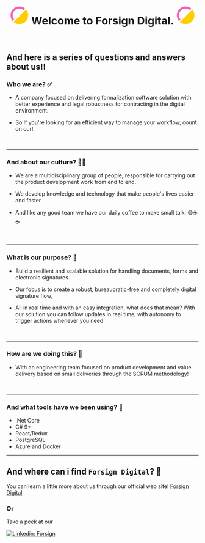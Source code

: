 <h1 align="center"><img src="https://github.com/forsign-digital/a-member/blob/main/ForSign-Logotipo_Aurora%20Icone%20Colorido.svg" width="50"> Welcome to Forsign Digital. <img src="https://github.com/forsign-digital/a-member/blob/main/ForSign-Logotipo_Aurora%20Icone%20Colorido.svg" width="50"> </h1>

<br/>

## And here is a series of questions and answers about us‼️


 ### Who we are? ✅

* A company focused on delivering formalization software solution with better experience and legal robustness for contracting in the digital environment.

* So If you're looking for an efficient way to manage your workflow, count on our!
<br/>

----

 ### And about our culture? ✌🏾

 * We are a multidisciplinary group of people, responsible for carrying out the product development work from end to end.
 
 * We develop knowledge and technology that make people's lives easier and faster.
 
 * And like any good team we have our daily coffee to make small talk. 😅☕☕
<br/>

----

 ### What is our purpose? 🎯

* Build a resilient and scalable solution for handling documents, forms and electronic signatures.

* Our focus is to create a robust, bureaucratic-free and completely digital signature flow,

* All in real time and with an easy integration, what does that mean? With our solution you can follow updates in real time, with autonomy to trigger actions whenever you need.
<br/>

----

 ### How are we doing this? 🔑

* With an engineering team focused on product development and value delivery based on small deliveries through the SCRUM methodology!
<br/>

----

 ### And what tools have we been using? 🔨

* .Net Core
* C# 9+
* React/Redux
* PostgreSQL
* Azure and Docker

----

 ## And where can i find `Forsign Digital`? 🔎

You can learn a little more about us through our official web site! [Forsign Digital](https://www.forsign.digital/)

### Or

Take a peek at our

[![Linkedin: Forsign](https://img.shields.io/badge/-Linkedin-blue?style=flat-square&logo=Linkedin&logoColor=white&link=https://www.linkedin.com/company/formalizar-e-signature/mycompany/)](https://www.linkedin.com/company/formalizar-e-signature/mycompany/)



